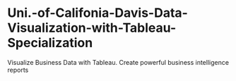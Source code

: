 # Uni.-of-Califonia-Davis-Data-Visualization-with-Tableau-Specialization
Visualize Business Data with Tableau. Create powerful business intelligence reports
